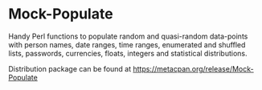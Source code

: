 Mock-Populate
=============

Handy Perl functions to populate random and quasi-random data-points with person
names, date ranges, time ranges, enumerated and shuffled lists, passwords,
currencies, floats, integers and statistical distributions.

Distribution package can be found at https://metacpan.org/release/Mock-Populate
